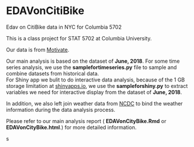 # EDAVonCitiBike
Edav on CitiBike data in NYC for Columbia 5702

This is a class project for STAT 5702 at Columbia University.

Our data is from [Motivate](https://www.motivateco.com/use-our-data/).

Our main analysis is based on the dataset of **June, 2018**.
For some time series analysis, we use the **samplefortimeseries.py** file to sample and combine datasets from historical data.  
For Shiny app we bulit to do interactive data analysis, because of the 1 GB storage limitation at [shinyapps.io](http://www.shinyapps.io/), we use the **sampleforshiny.py** to extract variables we need for interactive display from the dataset of **June, 2018**.  

In addition, we also left join weather data from [NCDC](https://www.ncdc.noaa.gov) to bind the weather information during the data analysis process.  

Please refer to our main analysis report ( **EDAVonCityBike.Rmd** or **EDAVonCityBike.html**.) for more detailed information.




s
